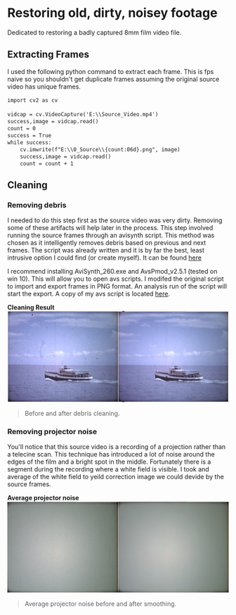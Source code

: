 # Restoring old, dirty, noisey footage

Dedicated to restoring a badly captured 8mm film video file.



## Extracting Frames

I used the following python command to extract each frame. This is fps naive so you shouldn't get duplicate frames assuming the original source video has unique frames.

    import cv2 as cv
    
    vidcap = cv.VideoCapture('E:\\Source_Video.mp4')
    success,image = vidcap.read()
    count = 0
    success = True
    while success:
        cv.imwrite(f"E:\\0_Source\\{count:06d}.png", image)
        success,image = vidcap.read()
        count = count + 1


## Cleaning

### Removing debris

I needed to do this step first as the source video was very dirty. Removing some of these artifacts will help later in the process.
This step involved running the source frames through an avisynth script. This method was chosen as it intelligently removes debris based on previous and next frames. 
The script was already written and it is by far the best, least intrusive option I could find (or create myself).
It can be found [here](https://forum.doom9.org/showthread.php?t=144271)

I recommend installing AviSynth_260.exe and AvsPmod_v2.5.1 (tested on win 10). This will allow you to open avs scripts.
I modifed the original script to import and export frames in PNG format. An analysis run of the script will start the export.
A copy of my avs script is located [here](https://github.com/PaulCzaban/old-dirty-noisey-footage/tree/master/scripts/avisynth_cleaning.avs).

**Cleaning Result**
![](https://github.com/PaulCzaban/old-dirty-noisey-footage/blob/master/docs/1_Clean_Compare.png?raw=true)
> Before and after debris cleaning.


### Removing projector noise

You'll notice that this source video is a recording of a projection rather than a telecine scan. This technique has introduced a lot of noise around the edges of the film and a bright spot in the middle.
Fortunately there is a segment during the recording where a white field is visible. I took and average of the white field to yeild correction image we could devide by the source frames.

**Average projector noise**
![](https://github.com/PaulCzaban/old-dirty-noisey-footage/blob/master/docs/2_Projector_Average.png?raw=true)
> Average projector noise before and after smoothing.

